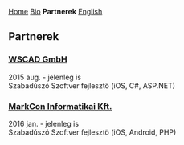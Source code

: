 [Home](./index.html) [Bio](./bio.html) **Partnerek** [English](./partners_en.html)

## Partnerek

### [WSCAD GmbH](https://wscad.com)
2015 aug. - jelenleg is  
Szabadúszó Szoftver fejlesztö (iOS, C#, ASP.NET)

### [MarkCon Informatikai Kft.](https://markcon.hu/)
2016 jan. - jelenleg is  
Szabadúszó Szoftver fejlesztö (iOS, Android, PHP)